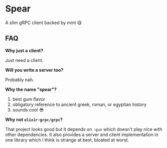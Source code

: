 # Spear

A slim gRPC client backed by mint :yum:

## FAQ

**Why just a client?**

Just need a client.

**Will you write a server too?**

Probably nah.

**Why the name "spear"?**

1. best gum flavor
1. obligatory reference to ancient greek, roman, or egyptian history
1. sounds cool :sunglasses:

<!--

haven't added any formatter exports yet, but reserve the right

**Why is the formatter doing weird stuff to my definitions?**

No. It's just trying to do its job you leave it alone.

Every once in a while it needs a hint. After adding `:spear` to the
`deps/0` in your `mix.exs`, add this to the keyword list in
the `.formatter.exs` (creating if not already there):

```elixir
# formatter.exs
[
  import_deps: [:spear]
]
```

-->

**Why not `elixir-grpc/grpc`?**

That project looks good but it depends on `:gun` which doesn't
play nice with other dependencies. It also provides a server
and client implementation in one library which I think is
strange at best, bloated at worst.

